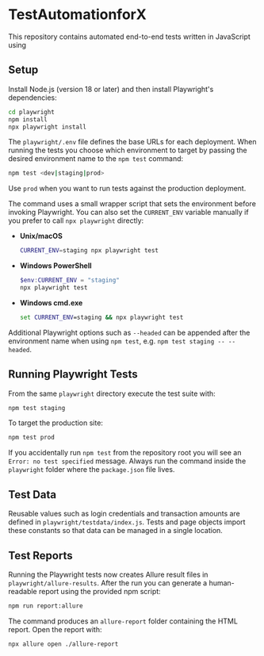 # TestAutomationforX

This repository contains automated end-to-end tests written in JavaScript using


## Setup

Install Node.js (version 18 or later) and then install Playwright's
dependencies:

```bash
cd playwright
npm install
npx playwright install
```

The `playwright/.env` file defines the base URLs for each deployment.
When running the tests you choose which environment to target by passing the
desired environment name to the `npm test` command:

```bash
npm test <dev|staging|prod>
```
Use `prod` when you want to run tests against the production deployment.


The command uses a small wrapper script that sets the environment before
invoking Playwright. You can also set the `CURRENT_ENV` variable manually if
you prefer to call `npx playwright` directly:

* **Unix/macOS**
  ```bash
  CURRENT_ENV=staging npx playwright test
  ```
* **Windows PowerShell**
  ```powershell
  $env:CURRENT_ENV = "staging"
  npx playwright test
  ```
* **Windows cmd.exe**
  ```cmd
  set CURRENT_ENV=staging && npx playwright test
  ```

Additional Playwright options such as `--headed` can be appended after the
environment name when using `npm test`, e.g. `npm test staging -- --headed`.

## Running Playwright Tests

From the same `playwright` directory execute the test suite with:

```bash
npm test staging
```
To target the production site:
```bash
npm test prod
```

If you accidentally run `npm test` from the repository root you will see an
`Error: no test specified` message. Always run the command inside the
`playwright` folder where the `package.json` file lives.

## Test Data

Reusable values such as login credentials and transaction amounts are defined in
`playwright/testdata/index.js`. Tests and page objects import these constants so
that data can be managed in a single location.

## Test Reports

Running the Playwright tests now creates Allure result files in
`playwright/allure-results`. After the run you can generate a human-readable
report using the provided npm script:

```bash
npm run report:allure
```

The command produces an `allure-report` folder containing the HTML report. Open
the report with:

```bash
npx allure open ./allure-report
```

